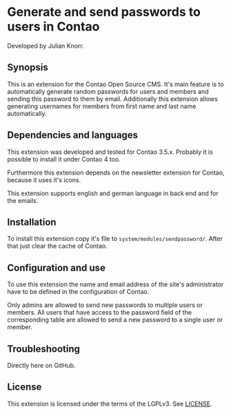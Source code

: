 # Generate and send passwords to users in Contao 

Developed by Julian Knorr.

## Synopsis

This is an extension for the Contao Open Source CMS.
It's main feature is to automatically generate random passwords for users and members and sending this password to them by email.
Additionally this extension allows generating usernames for members from first name and last name automatically.

## Dependencies and languages

This extension was developed and tested for Contao 3.5.x.
Probably it is possible to install it under Contao 4 too.

Furthermore this extension depends on the newsletter extension for Contao, because it uses it's icons.

This extension supports english and german language in back end and for the emails.   

## Installation

To install this extension copy it's file to `system/modules/sendpassword/`. 
After that just clear the cache of Contao.

## Configuration and use

To use this extension the name and email address of the site's administrator have to be defined in the configuration of Contao.  

Only admins are allowed to send new passwords to multiple users or members.
All users that have access to the password field of the corresponding table are allowed to send a new password to a single user or member.

## Troubleshooting

Directly here on GitHub.

## License

This extension is licensed under the terms of the LGPLv3. See [LICENSE](LICENSE). 